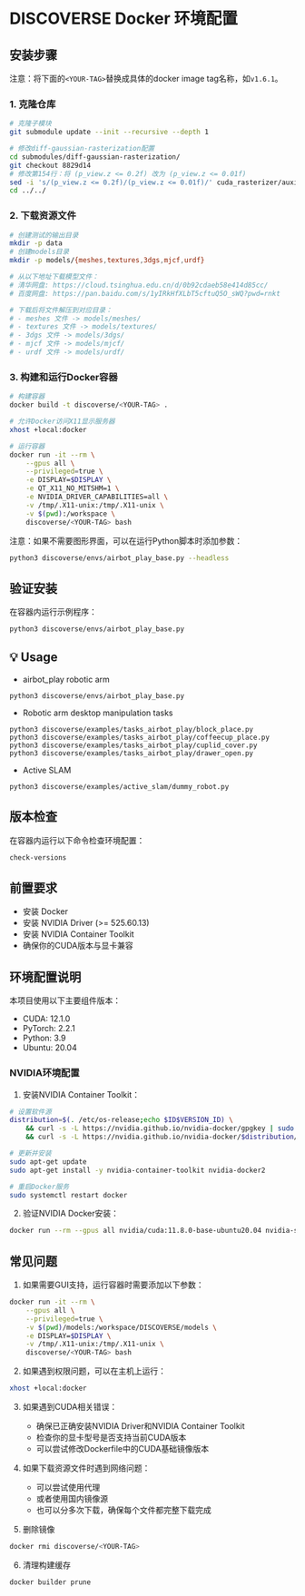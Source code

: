 # DISCOVERSE Docker 环境配置

## 安装步骤

注意：将下面的`<YOUR-TAG>`替换成具体的docker image tag名称，如`v1.6.1`。

### 1. 克隆仓库
```bash
# 克隆子模块
git submodule update --init --recursive --depth 1

# 修改diff-gaussian-rasterization配置
cd submodules/diff-gaussian-rasterization/
git checkout 8829d14
# 修改第154行：将 (p_view.z <= 0.2f) 改为 (p_view.z <= 0.01f)
sed -i 's/(p_view.z <= 0.2f)/(p_view.z <= 0.01f)/' cuda_rasterizer/auxiliary.h
cd ../../
```

### 2. 下载资源文件
```bash
# 创建测试的输出目录
mkdir -p data
# 创建models目录
mkdir -p models/{meshes,textures,3dgs,mjcf,urdf}

# 从以下地址下载模型文件：
# 清华网盘: https://cloud.tsinghua.edu.cn/d/0b92cdaeb58e414d85cc/
# 百度网盘: https://pan.baidu.com/s/1yIRkHfXLbT5cftuQ5O_sWQ?pwd=rnkt

# 下载后将文件解压到对应目录：
# - meshes 文件 -> models/meshes/
# - textures 文件 -> models/textures/
# - 3dgs 文件 -> models/3dgs/
# - mjcf 文件 -> models/mjcf/
# - urdf 文件 -> models/urdf/
```

### 3. 构建和运行Docker容器
```bash
# 构建容器
docker build -t discoverse/<YOUR-TAG> .

# 允许Docker访问X11显示服务器
xhost +local:docker

# 运行容器
docker run -it --rm \
    --gpus all \
    --privileged=true \
    -e DISPLAY=$DISPLAY \
    -e QT_X11_NO_MITSHM=1 \
    -e NVIDIA_DRIVER_CAPABILITIES=all \
    -v /tmp/.X11-unix:/tmp/.X11-unix \
    -v $(pwd):/workspace \
    discoverse/<YOUR-TAG> bash
```

注意：如果不需要图形界面，可以在运行Python脚本时添加参数：
```bash
python3 discoverse/envs/airbot_play_base.py --headless
```


## 验证安装

在容器内运行示例程序：
```bash
python3 discoverse/envs/airbot_play_base.py
```

## 💡 Usage

+ airbot_play robotic arm

```shell
python3 discoverse/envs/airbot_play_base.py
```

+ Robotic arm desktop manipulation tasks

```shell
python3 discoverse/examples/tasks_airbot_play/block_place.py
python3 discoverse/examples/tasks_airbot_play/coffeecup_place.py
python3 discoverse/examples/tasks_airbot_play/cuplid_cover.py
python3 discoverse/examples/tasks_airbot_play/drawer_open.py
```

+ Active SLAM

```shell
python3 discoverse/examples/active_slam/dummy_robot.py
```


## 版本检查

在容器内运行以下命令检查环境配置：
```bash
check-versions
```

## 前置要求

- 安装 Docker
- 安装 NVIDIA Driver (>= 525.60.13)
- 安装 NVIDIA Container Toolkit
- 确保你的CUDA版本与显卡兼容

## 环境配置说明

本项目使用以下主要组件版本：
- CUDA: 12.1.0
- PyTorch: 2.2.1
- Python: 3.9
- Ubuntu: 20.04





### NVIDIA环境配置
1. 安装NVIDIA Container Toolkit：
```bash
# 设置软件源
distribution=$(. /etc/os-release;echo $ID$VERSION_ID) \
    && curl -s -L https://nvidia.github.io/nvidia-docker/gpgkey | sudo apt-key add - \
    && curl -s -L https://nvidia.github.io/nvidia-docker/$distribution/nvidia-docker.list | sudo tee /etc/apt/sources.list.d/nvidia-docker.list

# 更新并安装
sudo apt-get update
sudo apt-get install -y nvidia-container-toolkit nvidia-docker2

# 重启Docker服务
sudo systemctl restart docker
```

2. 验证NVIDIA Docker安装：
```bash
docker run --rm --gpus all nvidia/cuda:11.8.0-base-ubuntu20.04 nvidia-smi
```

## 常见问题

1. 如果需要GUI支持，运行容器时需要添加以下参数：
```bash
docker run -it --rm \
    --gpus all \
    --privileged=true \
    -v $(pwd)/models:/workspace/DISCOVERSE/models \
    -e DISPLAY=$DISPLAY \
    -v /tmp/.X11-unix:/tmp/.X11-unix \
    discoverse/<YOUR-TAG> bash
```

2. 如果遇到权限问题，可以在主机上运行：
```bash
xhost +local:docker
```

3. 如果遇到CUDA相关错误：
   - 确保已正确安装NVIDIA Driver和NVIDIA Container Toolkit
   - 检查你的显卡型号是否支持当前CUDA版本
   - 可以尝试修改Dockerfile中的CUDA基础镜像版本

4. 如果下载资源文件时遇到网络问题：
   - 可以尝试使用代理
   - 或者使用国内镜像源
   - 也可以分多次下载，确保每个文件都完整下载完成

5. 删除镜像
```bash
docker rmi discoverse/<YOUR-TAG>
```

6. 清理构建缓存
```bash
docker builder prune
```
